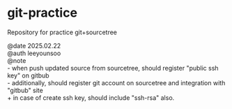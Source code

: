 # git-practice
Repository for practice git+sourcetree

@date 2025.02.22 <br/>
@auth leeyounsoo <br/>
@note <br/>
    - when push updated source from sourcetree, should register "public ssh key" on gitbub <br/>
    - additionally, should register git account on sourcetree and integration with "gitbub" site <br/>
        + in case of create ssh key, should include "ssh-rsa" also. <br/>